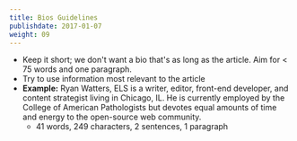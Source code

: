 ```yaml
---
title: Bios Guidelines
publishdate: 2017-01-07
weight: 09
---
```


* Keep it short; we don't want a bio that's as long as the article. Aim for < 75 words and one paragraph.
* Try to use information most relevant to the article
* **Example:** Ryan Watters, ELS is a writer, editor, front-end developer, and content strategist living in Chicago, IL. He is currently employed by the College of American Pathologists but devotes equal amounts of time and energy to the open-source web community.
    * 41 words, 249 characters, 2 sentences, 1 paragraph